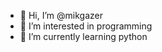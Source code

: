 - 👋 Hi, I’m @mikgazer
- 👀 I’m interested in programming
- 🌱 I’m currently learning python

<!---
mikgazer/mikgazer is a ✨ special ✨ repository because its `README.md` (this file) appears on your GitHub profile.
You can click the Preview link to take a look at your changes.
--->
